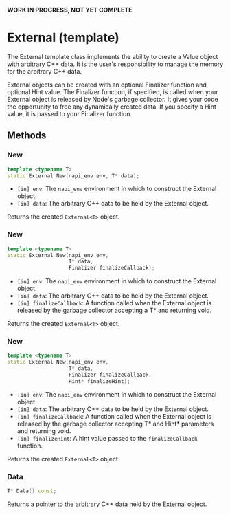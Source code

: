 **WORK IN PROGRESS, NOT YET COMPLETE**

# External (template)

The External template class implements the ability to create a Value object with arbitrary C++ data. It is the user's responsibility to manage the memory for the arbitrary C++ data.

External objects can be created with an optional Finalizer function and optional Hint value. The Finalizer function, if specified, is called when your External object is released by Node's garbage collector. It gives your code the opportunity to free any dynamically created data. If you specify a Hint value, it is passed to your Finalizer function.

## Methods

### New

```cpp
template <typename T>
static External New(napi_env env, T* data);
```

- `[in] env`: The `napi_env` environment in which to construct the External object.
- `[in] data`: The arbitrary C++ data to be held by the External object.

Returns the created `External<T>` object.

### New

```cpp
template <typename T>
static External New(napi_env env,
                    T* data,
                    Finalizer finalizeCallback);
```

- `[in] env`: The `napi_env` environment in which to construct the External object.
- `[in] data`: The arbitrary C++ data to be held by the External object.
- `[in] finalizeCallback`: A function called when the External object is released by the garbage collector accepting a T* and returning void.

Returns the created `External<T>` object.

### New

```cpp
template <typename T>
static External New(napi_env env,
                    T* data,
                    Finalizer finalizeCallback,
                    Hint* finalizeHint);
```

- `[in] env`: The `napi_env` environment in which to construct the External object.
- `[in] data`: The arbitrary C++ data to be held by the External object.
- `[in] finalizeCallback`: A function called when the External object is released by the garbage collector accepting T* and Hint* parameters and returning void.
- `[in] finalizeHint`: A hint value passed to the `finalizeCallback` function.

Returns the created `External<T>` object.

### Data

```cpp
T* Data() const;
```

Returns a pointer to the arbitrary C++ data held by the External object.
